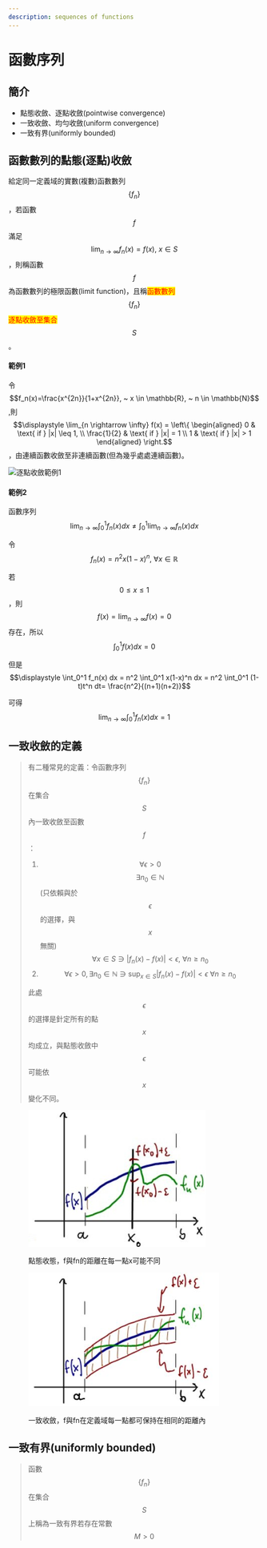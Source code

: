 ```yaml
---
description: sequences of functions
---
```


# 函數序列

## 簡介

* 點態收斂、逐點收斂(pointwise convergence)
* 一致收斂、均勻收斂(uniform convergence)
* 一致有界(uniformly bounded)

## 函數數列的點態(逐點)收斂

給定同一定義域的實數(複數)函數數列$$\{f_n\}$$，若函數$$f$$滿足 $$\displaystyle \lim_{n \rightarrow \infty} f_n(x) = f(x), ~ x \in S$$，則稱函數$$f$$為函數數列的極限函數(limit function)，且稱<mark style="color:red;">函數數列</mark>$$\{f_n\}$$<mark style="color:red;">逐點收斂至集合</mark>$$S$$。

#### 範例1

令$$f_n(x)=\frac{x^{2n}}{1+x^{2n}}, ~ x \in \mathbb{R}, ~ n \in \mathbb{N}$$,則$$\displaystyle \lim_{n \rightarrow \infty} f(x) = \left\{ \begin{aligned} 0 & \text{ if } |x| \leq 1, \\ \frac{1}{2} & \text{ if } |x| = 1 \\ 1 & \text{ if } |x| > 1 \end{aligned} \right.$$，由連續函數收斂至非連續函數(但為幾乎處處連續函數)。

![逐點收斂範例1](../../.gitbook/assets/Figure\_1-min.png)

#### 範例2

函數序列$$\displaystyle \lim_{n \rightarrow \infty} \int_0^1 f_n(x) dx \neq \int_0^1 \lim_{n \rightarrow \infty} f_n(x)dx$$

令$$f_n(x)=n^2x(1-x)^n, ~ \forall x \in \mathbb{R}$$

若$$0 \leq x \leq 1$$，則$$\displaystyle f(x) = \lim_{n \rightarrow \infty} f(x) = 0$$存在，所以$$\displaystyle \int_0^1 f(x) dx = 0$$

但是$$\displaystyle \int_0^1 f_n(x) dx = n^2 \int_0^1 x(1-x)^n dx = n^2 \int_0^1 (1-t)t^n dt= \frac{n^2}{(n+1)(n+2)}$$

可得 $$\displaystyle \lim_{n \rightarrow \infty }\int_0^1 f_n(x) dx = 1$$

## 一致收斂的定義

> 有二種常見的定義：令函數序列$$\{f_n\}$$在集合$$S$$內一致收斂至函數$$f$$：
>
> 1. $$\forall \epsilon > 0$$ $$\exists n_0 \in \mathbb{N}$$ (只依賴與於$$\epsilon$$的選擇，與$$x$$無關)$$\forall x \in S \ni |f_n(x) - f(x)|< \epsilon, ~\forall n \geq n_0$$
> 2. $$\displaystyle \forall \epsilon > 0, \exists n_0 \in \mathbb{N} \ni \sup_{x \in S}|f_n(x) - f(x)| < \epsilon~ \forall n \geq n_0$$
>
> 此處$$\epsilon$$的選擇是針定所有的點$$x$$均成立，與點態收斂中$$\epsilon$$可能依$$x$$變化不同。

<figure><img src="../../.gitbook/assets/pointwise_conv.jpg" alt=""><figcaption><p>點態收態，f與fn的距離在每一點x可能不同</p></figcaption></figure>

<figure><img src="../../.gitbook/assets/uniform_conv.jpg" alt=""><figcaption><p>一致收斂，f與fn在定義域每一點都可保持在相同的距離內</p></figcaption></figure>

## 一致有界(uniformly bounded)

> 函數$$\{f_n\}$$在集合$$S$$上稱為一致有界若存在常數$$M > 0$$

